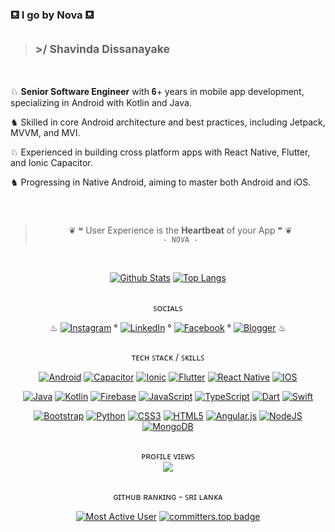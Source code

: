  ### ⛾ <strong> I go by Nova </strong> ⛾
> ## <sup>\>/ Shavinda Dissanayake </sup>
<br>

♘ **Senior Software Engineer** with 𝟔+ years in mobile app development, specializing in Android with Kotlin and Java.
<br/> 

♞ Skilled in core Android architecture and best practices, including Jetpack, MVVM, and MVI.
<br/> 

♘ Experienced in building cross platform apps with React Native, Flutter, and Ionic Capacitor.
<br/>  

♞ Progressing in Native Android, aiming to master both Android and iOS.

##

<br>

<div align="center">
   
> ❦ ❝ User Experience is the **Heartbeat** of your App ❞ ❦<br>
 <samp> <sup> \- NOVA -</sup> </samp>
 
</div>

<br>

<div align="center">

[![Github Stats](https://github-readme-stats.anuraghazra1.vercel.app/api?username=NovaLogics&show_icons=true&line_height=27&show_icons=true&count_private=true&theme=react&hide_border=true&bg_color=0D1117)]()
[![Top Langs](https://github-readme-stats.vercel.app/api/top-langs/?username=NovaLogics&layout=compact&hide_border=true&text_color=fff&theme=react&bg_color=0D1117&langs_count=20&count_private=true)]()
   <!--stats-->
  <!-- ![](https://github-readme-streak-stats.herokuapp.com/?user=dizzcode&show_icons=true&line_height=27&theme=dracula&hide_border=false)<br/> -->
##
</div>

<div align="center">

ꜱᴏᴄɪᴀʟꜱ  <br/>

♨ 
[![Instagram](https://img.shields.io/static/v1?message=Instagram&logo=Instagram&labelColor=black&color=black&logoColor=white&label=%20)](https://instagram.com/shavinda_dizz) ° 
[![LinkedIn](https://img.shields.io/static/v1?message=LinkedIn&logo=linkedin&labelColor=black&color=black&logoColor=white&label=%20)](https://linkedin.com/in/rshavinda) °
[![Facebook](https://img.shields.io/static/v1?message=Facebook&logo=facebook&labelColor=black&color=black&logoColor=white&label=%20)](https://facebook.com/rshavinda) ° 
[![Blogger](https://img.shields.io/static/v1?message=Blogger&logo=blogger&labelColor=black&color=black&logoColor=white&label=%20)](https://dizzcode.blogspot.com/)
 ♨
 </div>
 
##

<div align="center">

ᴛᴇᴄʜ ꜱᴛᴀᴄᴋ / ꜱᴋɪʟʟꜱ <br/> 

[![Android](https://img.shields.io/badge/Android-3DDC84?style=for-the-badge&logo=android&logoColor=white)](#)
[![Capacitor](https://img.shields.io/badge/Capacitor-119EFF?style=for-the-badge&logo=Capacitor&logoColor=white)](#)
[![Ionic](https://img.shields.io/badge/Ionic-3880FF?style=for-the-badge&logo=ionic&logoColor=white)](#)
[![Flutter](https://img.shields.io/badge/Flutter-02569B?style=for-the-badge&logo=flutter&logoColor=white)](#)
[![React Native](https://img.shields.io/badge/React_Native-20232A?style=for-the-badge&logo=react&logoColor=61DAFB)](#)
[![IOS](https://img.shields.io/badge/iOS-000000?style=for-the-badge&logo=ios&logoColor=white)](#)

[![Java](https://img.shields.io/badge/Java-ED8B00?style=for-the-badge&logo=openjdk&logoColor=white)](#)
[![Kotlin](https://img.shields.io/badge/Kotlin-0095D5?&style=for-the-badge&logo=kotlin&logoColor=white)](#)
[![Firebase](https://img.shields.io/badge/firebase-%23039BE5.svg?style=for-the-badge&logo=firebase)](#)
[![JavaScript](https://img.shields.io/badge/JavaScript-F7DF1E?style=for-the-badge&logo=javascript&logoColor=black)](#)
[![TypeScript](https://img.shields.io/badge/typescript-%23007ACC.svg?style=for-the-badge&logo=typescript&logoColor=white)](#)
[![Dart](https://img.shields.io/badge/Dart-0175C2?style=for-the-badge&logo=dart&logoColor=white)](#)
[![Swift](https://img.shields.io/badge/Swift-FA7343?style=for-the-badge&logo=swift&logoColor=white)](#)

[![Bootstrap](https://img.shields.io/badge/bootstrap-%23563D7C.svg?style=for-the-badge&logo=bootstrap&logoColor=white)](#)
[![Python](https://img.shields.io/badge/Python-3776AB?style=for-the-badge&logo=python&logoColor=white)](#)
[![CSS3](https://img.shields.io/badge/css3-%231572B6.svg?style=for-the-badge&logo=css3&logoColor=white)](#)
[![HTML5](https://img.shields.io/badge/html5-%23E34F26.svg?style=for-the-badge&logo=html5&logoColor=white)](#)
[![Angular.js](https://img.shields.io/badge/Angular-DD0031?style=for-the-badge&logo=angular&logoColor=white)](#)
[![NodeJS](https://img.shields.io/badge/node.js-6DA55F?style=for-the-badge&logo=node.js&logoColor=white)](#)
[![MongoDB](https://img.shields.io/badge/MongoDB-4EA94B?style=for-the-badge&logo=mongodb&logoColor=white )](#)

</div>

##

<!-- ![](https://github-profile-trophy.vercel.app/?username=NovaLogics&theme=oldie&no-frame=false&no-bg=true&margin-w=4) -->
<div align="center"> 
ᴘʀᴏꜰɪʟᴇ ᴠɪᴇᴡꜱ​  <br/>   
<img align="center" src="https://profile-counter.glitch.me/{NovaLogics}/count.svg"/>
</div>

 ##

<div align="center">

ɢɪᴛʜᴜʙ ʀᴀɴᴋɪɴɢ - ꜱʀɪ ʟᴀɴᴋᴀ  <br/>  
  
[![Most Active User](https://img.shields.io/badge/%20Most%20Active%20User%20➤-black)](#)
[![committers.top badge](https://user-badge.committers.top/sri_lanka/NovaLogics.svg)](#)

</div>

 ##

 <!-- <samp>♖ MOST ACTIVE USER RANKING ♖ </samp> -->
<!-- https://user-badge.committers.top/sri_lanka/NovaLogics.svg  -->

 <!-- <samp>♖⠀ TOP CONTRIBUTOR RANKING ♖ </samp>  -->
  <!-- https://user-badge.committers.top/sri_lanka_public/NovaLogics.svg  -->
<!-- ![Top Contributor](https://img.shields.io/badge/%20Top%20Contributor%20%20➤-black)
[![committers.top badge](https://user-badge.committers.top/sri_lanka_public/NovaLogics.svg)]()  -->
